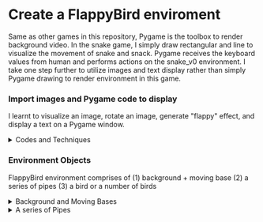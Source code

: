 # Create a FlappyBird enviroment

Same as other games in this repository, Pygame is the toolbox to render background video.
In the snake game, I simply draw rectangular and line to visualize the movement of snake and snack. Pygame receives the keyboard values from human and performs actions on the snake_v0 environment.
I take one step further to utilize images and text display rather than simply Pygame drawing to render environment in this game.

### Import images and Pygame code to display

I learnt to visualize an image, rotate an image, generate "flappy" effect, and display a text on a Pygame window.

<details><summary>Codes and Techniques</summary>
<p>

To access the images in other folder: *os.path.join('name1', 'name2')*.
*pygame.image.load(dir)* to load an image - its reversed function is *pygame.image.save(dir)* to save an image.
Several useful transforms are

```python
pipe_img = pygame.image.load(os.path.join('imgs','pipe.png'))
pipe_img = pygame.transform.scale(pipe_img, (int(WIN_WIDTH//8), WIN_HEIGHT))
pipe_img_flip = pygame.transform.flip(pipe_img,False, True)

bird_imgs = [pygame.image.load(os.path.join('imgs','bird{}.png'.format(x))) for x in range(1,4)]
```

**To display a loaded image**
```python
win.blit(self.img, (self.x, self.y))
```

**To rotate a loaded image**
```python
topleft, angle = (self.x, self.y), self.tilt
rotated_image = pygame.transform.rotate(image, angle)
new_rect = rotated_image.get_rect(center = image.get_rect(topleft = topleft).center)

win.blit(rotated_image, new_rect.topleft)
```

**Interesting code to visualize the "flappy" movements** 

The code can be shorter by writing some mapping functions, however, I prefer the code written this way for better clarity as I immediately understand the code in the first time I see it.

```python
self.img_count += 1
if   self.img_count< 1*self.flip_every: index = 0
elif self.img_count< 2*self.flip_every: index = 1
elif self.img_count< 3*self.flip_every: index = 2
elif self.img_count< 4*self.flip_every: index = 1
else:
    index = 0
    self.img_count = 0

image = self.imgs[index]
```
* Text box as an image *

Similar to display an image, 

```python
pygame.font.init()
STAT_FONT = pygame.font.SysFont("comicsans", 50)
score_label = STAT_FONT.render('Scores: ' + str(int(self.score)), 2, (255,255,255))
self.win.blit(score_label, (WIN_WIDTH - score_label.get_width()-15, 10))
pygame.display.update()
```

</p>
</details>

### Environment Objects

FlappyBird environment comprises of (1) background + moving base (2) a series of pipes (3) a bird or a number of birds

<details><summary>Background and Moving Bases</summary>
<p>

```python
class Base():
    def __init__(base):
        base.img = base_img
        base.x, base.y  = 0, WIN_HEIGHT- int(WIN_HEIGHT/5)
        
    def move(base):
        base.x += -VEL if base.x>-WIN_WIDTH else -VEL + WIN_WIDTH

    def draw(base, win):
        for i in [0,1]:
            win.blit(base_img, (base.x + i*WIN_WIDTH,base.y))

```
</p>
</details>
    
<details><summary>A series of Pipes</summary>
<p>
A pipe class consists of 2 pipes in the same horizontal location, one flipped on top and other in the bottom.
```python
class Pipe():
    GAP = int(WIN_HEIGHT//4)
    RANGE_LOW, RANGE_HIGH = int(WIN_HEIGHT//16), WIN_HEIGHT- int(WIN_HEIGHT/5)
    PIPE_WIDTH, PIPE_HEIGHT = pipe_img.get_width(), pipe_img.get_height()

    def __init__(self, x):
        self.img, self.img_flip = pipe_img, pipe_img_flip

        self.x = x
        self.y = random.randrange(self.GAP + self.RANGE_LOW, self.RANGE_HIGH-self.RANGE_LOW)
        self.y_flip = self.y - self.GAP - self.PIPE_HEIGHT
        self.isValid = 1

    def move(self):
        self.x += -VEL
        if self.x<-self.PIPE_WIDTH: self.isValid = 0

    def draw(self, win):
        win.blit(self.img, (self.x, self.y))
        win.blit(self.img_flip, (self.x, self.y_flip))  
```
In the main environment, we need to create a series of pipes that keep running over the Pygame window
```python
    
```
</p>
</details>
    
    
    
    
    
